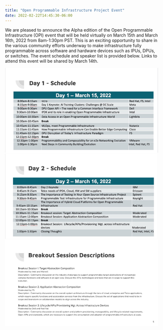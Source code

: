 ```yaml
---
title: "Open Programmable Infrastructure Project Event"
date: 2022-02-22T14:45:30-06:00
---
```


We are pleased to announce the Alpha edition of the Open Programmable
Infrastructure (OPI) event that will be held virtually on March 15th and March
16th, 2022 from 8am-1:30pm PST. This is an exciting opportunity to share in the
various community efforts underway to make infrastructure fully programmable
across software and hardware devices such as IPUs, DPUs, or switches. The event
schedule and speaker list is provided below. Links to attend this event will be
shared by March 14th.

![Day 1 Schedule](/opi-event-slide3.jpeg)
![Day 2 Schedule](/opi-event-slide4.jpeg)
![Break Session Descriptions](/opi-event-slide5.jpeg)
